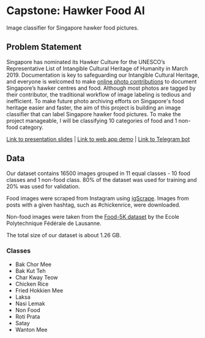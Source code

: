 # Capstone: Hawker Food AI

Image classifier for Singapore hawker food pictures.

## Problem Statement

Singapore has nominated its Hawker Culture for the UNESCO’s Representative List of Intangible Cultural Heritage of Humanity in March 2019. Documentation is key to safeguarding our Intangible Cultural Heritage, and everyone is welcomed to make [online photo contributions](https://www.oursgheritage.sg/ourhawkerculture-online-photo-contributions/) to document Singapore’s hawker centres and food. Although most photos are tagged by their contributor, the traditional workflow of image labeling is tedious and inefficient. To make future photo archiving efforts on Singapore's food heritage easier and faster, the aim of this project is building an image classifier that can label Singapore hawker food pictures. To make the project manageable, I will be classifying 10 categories of food and 1 non-food category.

[Link to presentation slides](https://docs.google.com/presentation/d/1H2IDRye7ZxFESfMldawTqsCMVw040iGScZTaWIG8HK4/edit?usp=sharing) \| [Link to web app demo](hawkerai.tamyufung.com) \| [Link to Telegram bot](https://telegram.me/hawkerfood_bot)

## Data 

Our dataset contains 16500 images grouped in 11 equal classes - 10 food classes and 1 non-food class. 80% of the dataset was used for training and 20% was used for validation.

Food images were scraped from Instagram using [igScrape](https://github.com/yufung/igscrape). Images from posts with a given hashtag, such as #chickenrice, were downloaded.

Non-food images were taken from the [Food-5K dataset](https://mmspg.epfl.ch/downloads/food-image-datasets/) by the Ecole Polytechnique Fédérale de Lausanne.

The total size of our dataset is about 1.26 GB.

### Classes

- Bak Chor Mee
- Bak Kut Teh
- Char Kway Teow
- Chicken Rice
- Fried Hokkien Mee
- Laksa
- Nasi Lemak
- Non Food
- Roti Prata
- Satay
- Wanton Mee
